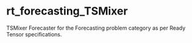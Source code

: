 # rt_forecasting_TSMixer
TSMixer Forecaster for the Forecasting problem category as per Ready Tensor specifications.
